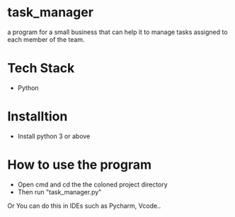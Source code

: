 # task_manager
a program for a small business that can
help it to manage tasks assigned to each member of the team.

# Tech Stack
- Python

# Installtion 
- Install python 3 or above

# How to use the program
- Open cmd and cd the the coloned project directory
- Then run "task_manager.py"

Or You can do this in IDEs such as Pycharm, Vcode..